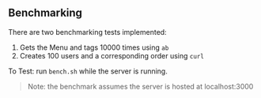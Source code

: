 ## Benchmarking

There are two benchmarking tests implemented:

1. Gets the Menu and tags 10000 times using `ab`
2. Creates 100 users and a corresponding order using `curl` 

To Test: run `bench.sh` while the server is running.
> Note: the benchmark assumes the server is hosted at localhost:3000

